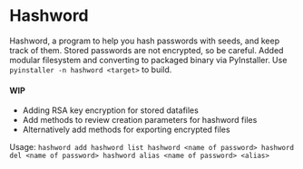 Hashword
============

Hashword, a program to help you hash passwords with seeds, and keep track of them. Stored passwords are not encrypted, so be careful.
Added modular filesystem and converting to packaged binary via PyInstaller. Use `pyinstaller -n hashword <target>` to build.

#### WIP

- Adding RSA key encryption for stored datafiles
- Add methods to review creation parameters for hashword files
- Alternatively add methods for exporting encrypted files


Usage:
    `hashword add
    hashword list
    hashword <name of password>
    hashword del <name of password>
    hashword alias <name of password> <alias>`
